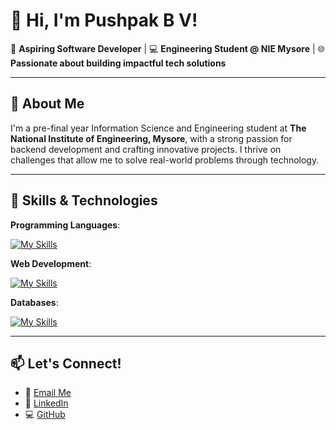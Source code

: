 # 👋 Hi, I'm Pushpak B V!

🌟 **Aspiring Software Developer** | 💻 **Engineering Student @ NIE Mysore** | 🌐 **Passionate about building impactful tech solutions**

---

## 🚀 About Me

I'm a pre-final year Information Science and Engineering student at **The National Institute of Engineering, Mysore**, with a strong passion for backend development and crafting innovative projects. I thrive on challenges that allow me to solve real-world problems through technology.


---

## 🔧 Skills & Technologies

**Programming Languages**:  

[![My Skills](https://skillicons.dev/icons?i=c,cpp,java,python,js)](https://skillicons.dev)


**Web Development**:  

[![My Skills](https://skillicons.dev/icons?i=ts,html,css,react,nodejs,next,express,tailwind)](https://skillicons.dev) 


**Databases**:  

[![My Skills](https://skillicons.dev/icons?i=mysql,mongodb,postgres)](https://skillicons.dev) 



---


## 📫 Let's Connect!

- 💌 [Email Me](mailto:pushpakbv@gmail.com)  
- 💼 [LinkedIn](https://www.linkedin.com/in/pushpakbv/)  
- 💻 [GitHub](https://github.com/pushpakbv/)  
